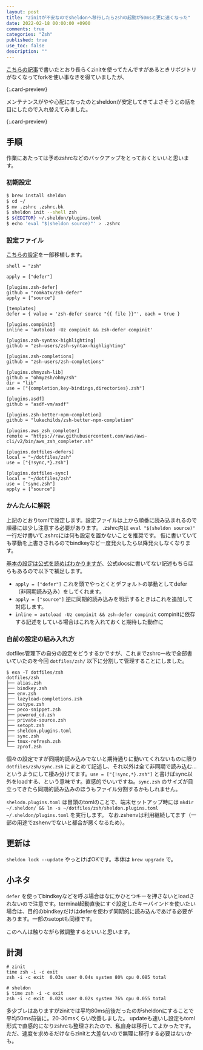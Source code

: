 ```yaml
---
layout: post
title: "zinitが不安なのでsheldonへ移行したらzshの起動が50msと更に速くなった"
date: 2022-02-18 00:00:00 +0900
comments: true
categories: "Zsh"
published: true
use_toc: false
description: ""
---
```


[こちらの記事](https://ktrysmt.github.io/blog/switch-zgen-to-zinit/)で書いたとおり長らくzinitを使ってたんですがあるときリポジトリがなくなってforkを使い事なきを得ていましたが、

[](https://github.com/zdharma-continuum/zinit){:.card-preview}

メンテナンスがやや心配になったのとsheldonが安定してきてよさそうとの話を目にしたので入れ替えてみました。

[](https://github.com/rossmacarthur/sheldon){:.card-preview}

## 手順

作業にあたっては予めzshrcなどのバックアップをとっておくといいと思います。

### 初期設定

```sh
$ brew install sheldon
$ cd ~/
$ mv .zshrc .zshrc.bk
$ sheldon init --shell zsh
$ ${EDITOR} ~/.sheldon/plugins.toml
$ echo 'eval "$(sheldon source)"' > .zshrc
```

### 設定ファイル

[こちらの設定](https://ktrysmt.github.io/blog/switch-zgen-to-zinit/)を一部移植します。

```
shell = "zsh"

apply = ["defer"]

[plugins.zsh-defer]
github = "romkatv/zsh-defer"
apply = ["source"]

[templates]
defer = { value = 'zsh-defer source "{{ file }}"', each = true }

[plugins.compinit]
inline = 'autoload -Uz compinit && zsh-defer compinit'

[plugins.zsh-syntax-highlighting]
github = "zsh-users/zsh-syntax-highlighting"

[plugins.zsh-completions]
github = "zsh-users/zsh-completions"

[plugins.ohmyzsh-lib]
github = "ohmyzsh/ohmyzsh"
dir = "lib"
use = ["{completion,key-bindings,directories}.zsh"]

[plugins.asdf]
github = "asdf-vm/asdf"

[plugins.zsh-better-npm-completion]
github = "lukechilds/zsh-better-npm-completion"

[plugins.aws_zsh_completer]
remote = "https://raw.githubusercontent.com/aws/aws-cli/v2/bin/aws_zsh_completer.sh"

[plugins.dotfiles-defers]
local = "~/dotfiles/zsh"
use = ["{!sync,*}.zsh"]

[plugins.dotfiles-sync]
local = "~/dotfiles/zsh"
use = ["sync.zsh"]
apply = ["source"]
```

### かんたんに解説

上記のとおりtomlで設定します。設定ファイルは上から順番に読み込まれるので順番には少し注意する必要があります。
.zshrc内は `eval "$(sheldon source)"` 一行だけ書いて.zshrcには何も設定を置かないことを推奨です。
仮に書いていても挙動を上書きされるのでbindkeyなど一度発火したら以降発火しなくなります。

[基本の設定は公式を読めばわかりますが](https://sheldon.cli.rs/Examples.html)、公式docsに書いてない記述もちらほらもあるので以下で補足します。

* `apply = ["defer"]` これを頭でやっとくとデフォルトの挙動としてdefer（非同期読み込み）をしてくれます。
* `apply = ["source"]` 逆に同期的読み込みを明示するときはこれを追加して対応します。
* `inline = autoload -Uz compinit && zsh-defer compinit` compinitに依存する記述をしている場合はこれを入れておくと期待した動作に

### 自前の設定の組み入れ方

dotfiles管理下の自分の設定をどうするかですが、これまでzshrc一枚で全部書いていたのを今回 `dotfiles/zsh/` 以下に分割して管理することにしました。

```
$ exa -T dotfiles/zsh
dotfiles/zsh
├── alias.zsh
├── bindkey.zsh
├── env.zsh
├── lazyload-completions.zsh
├── ostype.zsh
├── peco-snippet.zsh
├── powered_cd.zsh
├── private-source.zsh
├── setopt.zsh
├── sheldon.plugins.toml
├── sync.zsh
├── tmux-refresh.zsh
└── zprof.zsh
```

個々の設定ですが同期的読み込みでないと期待通りに動いてくれないものに限り `dotfiles/zsh/sync.zsh` にまとめて記述し、それ以外は全て非同期で読み込む…というようにして棲み分けてます。`use = ["{!sync,*}.zsh"]` と書けばsync以外をloadする、という意味です。直感的でいいですね。`sync.zsh` のサイズが目立ってきたら同期的読み込みのほうもファイル分割するかもしれません。

`shelodn.plugins.toml` は冒頭のtomlのことで、端末セットアップ時には `mkdir ~/.sheldon/ && ln -s ~/dotfiles/zsh/sheldon.plugins.toml ~/.sheldon/plugins.toml` を実行します。
なお.zshenvは利用継続してます（一部の用途でzshenvでないと都合が悪くなるため）。

## 更新は

`sheldon lock --update` やっとけばOKです。本体は `brew upgrade` で。

## 小ネタ

`defer` を使ってbindkeyなどを呼ぶ場合はなにかひとつキーを押さないとloadされないので注意です。terminal起動直後にすぐ設定したキーバインドを使いたい場合は、目的のbindkeyだけはdeferを使わず同期的に読み込んであげる必要があります。一部のsetoptも同様です。

このへんは触りながら微調整するといいと思います。

## 計測

```
# zinit
time zsh -i -c exit
zsh -i -c exit  0.03s user 0.04s system 80% cpu 0.085 total

# sheldon
$ time zsh -i -c exit
zsh -i -c exit  0.02s user 0.02s system 76% cpu 0.055 total
```

多少ブレはありますがzinitでは平均80ms前後だったのがsheldonにすることで平均50ms前後に。20-30msくらい改善しました。
updateも速いし設定もtoml形式で直感的になりzshrcも整理されたので、私自身は移行してよかったです。
ただ、速度を求めるだけならzinitと大差ないので無理に移行する必要はないかも。

